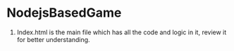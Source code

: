 # NodejsBasedGame

1. Index.html is the main file which has all the code and logic in it, review it for 
   better understanding. 
